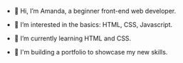 - 👋  Hi, I’m Amanda, a beginner front-end web developer. 

- 👀  I’m interested in the basics: HTML, CSS, Javascript.
- 🌱  I’m currently learning HTML and CSS.
- 🦒  I'm building a portfolio to showcase my new skills. 

<!---
aagracia20/aagracia20 is a ✨ special ✨ repository because its `README.md` (this file) appears on your GitHub profile.
You can click the Preview link to take a look at your changes.
--->
